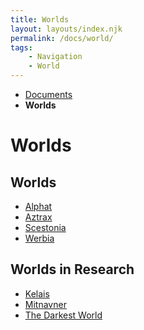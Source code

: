 ```yaml
---
title: Worlds
layout: layouts/index.njk
permalink: /docs/world/
tags: 
    - Navigation
    - World
---
```

<nav class="text-sm breadcrumbs mb-5">
    <ul>
        <li><a href="/docs">Documents</a></li>
        <li><b>Worlds</b></li>
    </ul>
</nav>
<div class="text-center"><h1>Worlds</h1></div>

## Worlds
<ul>
    <li>
        <a href="/docs/world/alphat/" class="text-green-500">Alphat</a>
    </li>
    <li>
        <a href="/docs/world/aztrax/" class="text-green-500">Aztrax</a>
    </li>
    <li>
        <a href="/docs/world/scestonia/" class="text-green-500">Scestonia</a>
    </li>
    <li>
        <a href="/docs/world/werbia/" class="text-green-500">Werbia</a>
    </li>
</ul>

## Worlds in Research
<ul>
    <li>
        <a href="/docs/world/kelais/" class="text-orange-400">Kelais</a>
    </li>
    <li>
        <a href="/docs/world/mitnavner/" class="text-orange-400">Mitnavner</a>
    </li>
    <li>
        <a href="/docs/world/tdw/" class="text-orange-400">The Darkest World</a>
    </li>
</ul>